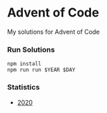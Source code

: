 # Advent of Code
My solutions for Advent of Code

### Run Solutions

```shell
npm install
npm run run $YEAR $DAY
```

### Statistics
- [2020](stats/2020.md)
